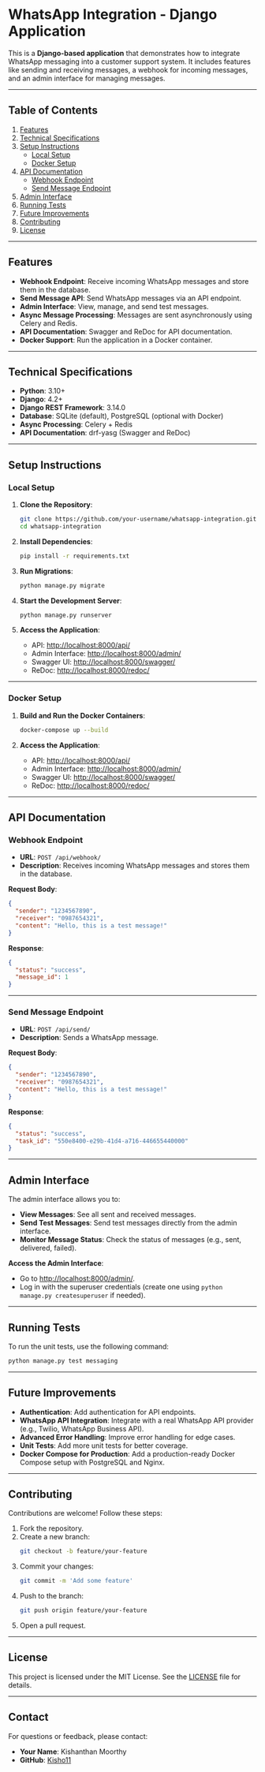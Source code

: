 # WhatsApp Integration - Django Application

This is a **Django-based application** that demonstrates how to integrate WhatsApp messaging into a customer support system. It includes features like sending and receiving messages, a webhook for incoming messages, and an admin interface for managing messages.

---

## **Table of Contents**

1. [Features](#features)
2. [Technical Specifications](#technical-specifications)
3. [Setup Instructions](#setup-instructions)
   - [Local Setup](#local-setup)
   - [Docker Setup](#docker-setup)
4. [API Documentation](#api-documentation)
   - [Webhook Endpoint](#webhook-endpoint)
   - [Send Message Endpoint](#send-message-endpoint)
5. [Admin Interface](#admin-interface)
6. [Running Tests](#running-tests)
7. [Future Improvements](#future-improvements)
8. [Contributing](#contributing)
9. [License](#license)

---

## **Features**

- **Webhook Endpoint**: Receive incoming WhatsApp messages and store them in the database.
- **Send Message API**: Send WhatsApp messages via an API endpoint.
- **Admin Interface**: View, manage, and send test messages.
- **Async Message Processing**: Messages are sent asynchronously using Celery and Redis.
- **API Documentation**: Swagger and ReDoc for API documentation.
- **Docker Support**: Run the application in a Docker container.

---

## **Technical Specifications**

- **Python**: 3.10+
- **Django**: 4.2+
- **Django REST Framework**: 3.14.0
- **Database**: SQLite (default), PostgreSQL (optional with Docker)
- **Async Processing**: Celery + Redis
- **API Documentation**: drf-yasg (Swagger and ReDoc)

---

## **Setup Instructions**

### **Local Setup**

1. **Clone the Repository**:
   ```bash
   git clone https://github.com/your-username/whatsapp-integration.git
   cd whatsapp-integration

2. **Install Dependencies**:
   ```bash
   pip install -r requirements.txt
   ```

3. **Run Migrations**:
   ```bash
   python manage.py migrate
   ```

4. **Start the Development Server**:
   ```bash
   python manage.py runserver
   ```

5. **Access the Application**:
   - API: [http://localhost:8000/api/](http://localhost:8000/api/)  
   - Admin Interface: [http://localhost:8000/admin/](http://localhost:8000/admin/)  
   - Swagger UI: [http://localhost:8000/swagger/](http://localhost:8000/swagger/)  
   - ReDoc: [http://localhost:8000/redoc/](http://localhost:8000/redoc/)  

---

### **Docker Setup**

1. **Build and Run the Docker Containers**:
   ```bash
   docker-compose up --build
   ```

2. **Access the Application**:
   - API: [http://localhost:8000/api/](http://localhost:8000/api/)  
   - Admin Interface: [http://localhost:8000/admin/](http://localhost:8000/admin/)  
   - Swagger UI: [http://localhost:8000/swagger/](http://localhost:8000/swagger/)  
   - ReDoc: [http://localhost:8000/redoc/](http://localhost:8000/redoc/)  

---

## **API Documentation**

### **Webhook Endpoint**

- **URL**: `POST /api/webhook/`  
- **Description**: Receives incoming WhatsApp messages and stores them in the database.  

**Request Body**:
```json
{
  "sender": "1234567890",
  "receiver": "0987654321",
  "content": "Hello, this is a test message!"
}
```

**Response**:
```json
{
  "status": "success",
  "message_id": 1
}
```

---

### **Send Message Endpoint**

- **URL**: `POST /api/send/`  
- **Description**: Sends a WhatsApp message.  

**Request Body**:
```json
{
  "sender": "1234567890",
  "receiver": "0987654321",
  "content": "Hello, this is a test message!"
}
```

**Response**:
```json
{
  "status": "success",
  "task_id": "550e8400-e29b-41d4-a716-446655440000"
}
```

---

## **Admin Interface**

The admin interface allows you to:  
- **View Messages**: See all sent and received messages.  
- **Send Test Messages**: Send test messages directly from the admin interface.  
- **Monitor Message Status**: Check the status of messages (e.g., sent, delivered, failed).  

**Access the Admin Interface**:  
- Go to [http://localhost:8000/admin/](http://localhost:8000/admin/).  
- Log in with the superuser credentials (create one using `python manage.py createsuperuser` if needed).  

---

## **Running Tests**

To run the unit tests, use the following command:
```bash
python manage.py test messaging
```

---

## **Future Improvements**

- **Authentication**: Add authentication for API endpoints.  
- **WhatsApp API Integration**: Integrate with a real WhatsApp API provider (e.g., Twilio, WhatsApp Business API).  
- **Advanced Error Handling**: Improve error handling for edge cases.  
- **Unit Tests**: Add more unit tests for better coverage.  
- **Docker Compose for Production**: Add a production-ready Docker Compose setup with PostgreSQL and Nginx.  

---

## **Contributing**

Contributions are welcome! Follow these steps:  
1. Fork the repository.  
2. Create a new branch:
   ```bash
   git checkout -b feature/your-feature
   ```
3. Commit your changes:
   ```bash
   git commit -m 'Add some feature'
   ```
4. Push to the branch:
   ```bash
   git push origin feature/your-feature
   ```
5. Open a pull request.  

---

## **License**

This project is licensed under the MIT License. See the [LICENSE](LICENSE) file for details.  

---

## **Contact**

For questions or feedback, please contact:  
- **Your Name**: Kishanthan Moorthy  
- **GitHub**: [Kisho11](https://github.com/Kisho11)  
```